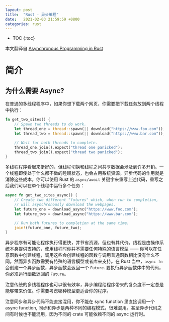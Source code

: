 ```yaml
---
layout: post
title:  "Rust - 异步编程"
date:   2021-02-03 21:59:59 +0800
categories: rust
---
```


* TOC
{:toc}

本文翻译自 [Asynchronous Programming in Rust](https://rust-lang.github.io/async-book/01_getting_started/01_chapter.html)


# 简介

## 为什么需要 Async?

在普通的多线程程序中，如果你想下载两个网页，你需要把下载任务放到两个线程中执行：

```rust
fn get_two_sites() {
    // Spawn two threads to do work.
    let thread_one = thread::spawn(|| download("https://www.foo.com"));
    let thread_two = thread::spawn(|| download("https://www.bar.com"));

    // Wait for both threads to complete.
    thread_one.join().expect("thread one panicked");
    thread_two.join().expect("thread two panicked");
}
```

多线程程序看起来挺好的，但线程切换和线程之间共享数据会涉及到许多开销。一个线程即使处于什么都不做的睡眠状态，也会占用系统资源。异步代码的作用就是消除这些成本。你可以使用 Rust 的 `async/await` 关键字来重写上述代码，重写之后我们可以在单个线程中运行多个任务：

```rust
async fn get_two_sites_async() {
    // Create two different "futures" which, when run to completion,
    // will asynchronously download the webpages.
    let future_one = download_async("https://www.foo.com");
    let future_two = download_async("https://www.bar.com");

    // Run both futures to completion at the same time.
    join!(future_one, future_two);
}
```

异步程序有可能让程序执行得更快，并节省资源，但也有其代价。线程是由操作系统本身提供支持的，使用线程时你并不需要任何特殊的语言模型 —— 你可以在任意函数中创建线程，调用这些会创建线程的函数与调用普通函数相比没有什么不同。然而异步函数需要有特殊的语言模型或者库来支持。在 Rust 当中，`async fn` 会创建一个异步函数，异步函数会返回一个 `Future`. 要执行异步函数体中的代码，你必须运行函数返回的 `Future`。

注意传统的多线程程序也可以很有效率，异步编程给程序带来的复杂度不一定总是能够带来价值。你需要考虑哪种模型更适合你的程序。

注意同步和异步代码不能直接混用，你不能在 sync function 里直接调用一个 async function, 同步和异步是两种不同的编程模式，很难混用。甚至异步代码之间有时候也不能混用，因为不同的 crate 可能依赖不同的 async 运行时。


